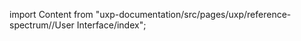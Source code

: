 
import Content from "uxp-documentation/src/pages/uxp/reference-spectrum//User Interface/index";

<Content query="product=xd"/>
